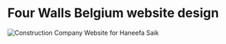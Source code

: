 # Four Walls Belgium website design

![Construction Company Website for Haneefa Saik](https://user-images.githubusercontent.com/97364283/166630480-3e424d09-f8af-4d60-bdc3-25b9170bf7ff.jpg)


